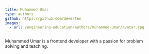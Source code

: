 ```yaml
---
title: Muhammed Umar
type: authors
github: https://github.com/deverten
images: 
  - url: /engineering-education/authors/muhammed-umar/avatar.jpg
---
```

Muhammed Umar is a frontend developer with a passion for problem solving and teaching.
